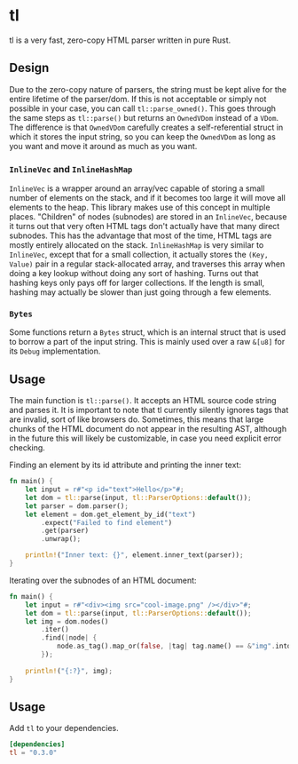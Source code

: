 # tl
tl is a very fast, zero-copy HTML parser written in pure Rust. <br />

## Design
Due to the zero-copy nature of parsers, the string must be kept alive for the entire lifetime of the parser/dom.
If this is not acceptable or simply not possible in your case, you can call `tl::parse_owned()`.
This goes through the same steps as `tl::parse()` but returns an `OwnedVDom` instead of a `VDom`.
The difference is that `OwnedVDom` carefully creates a self-referential struct in which it stores the input string, so you can keep the `OwnedVDom` as long as you want and move it around as much as you want.

### `InlineVec` and `InlineHashMap`
`InlineVec` is a wrapper around an array/vec capable of storing a small number of elements on the stack, and if it becomes too large it will move all elements to the heap. 
This library makes use of this concept in multiple places. "Children" of nodes (subnodes) are stored in an `InlineVec`, because it turns out that very often HTML tags don't actually have that many direct subnodes. This has the advantage that most of the time, HTML tags are mostly entirely allocated on the stack.
`InlineHashMap` is very similar to `InlineVec`, except that for a small collection, it actually stores the `(Key, Value)` pair in a regular stack-allocated array, and traverses this array when doing a key lookup without doing any sort of hashing. Turns out that hashing keys only pays off for larger collections. If the length is small, hashing may actually be slower than just going through a few elements.

### `Bytes`
Some functions return a `Bytes` struct, which is an internal struct that is used to borrow a part of the input string.
This is mainly used over a raw `&[u8]` for its `Debug` implementation.

## Usage
The main function is `tl::parse()`. It accepts an HTML source code string and parses it. It is important to note that tl currently silently ignores tags that are invalid, sort of like browsers do. Sometimes, this means that large chunks of the HTML document do not appear in the resulting AST, although in the future this will likely be customizable, in case you need explicit error checking.

Finding an element by its id attribute and printing the inner text:
```rust
fn main() {
    let input = r#"<p id="text">Hello</p>"#;
    let dom = tl::parse(input, tl::ParserOptions::default());
    let parser = dom.parser();
    let element = dom.get_element_by_id("text")
        .expect("Failed to find element")
        .get(parser)
        .unwrap();

    println!("Inner text: {}", element.inner_text(parser));
}
```

Iterating over the subnodes of an HTML document:
```rust
fn main() {
    let input = r#"<div><img src="cool-image.png" /></div>"#;
    let dom = tl::parse(input, tl::ParserOptions::default());
    let img = dom.nodes()
        .iter()
        .find(|node| {
            node.as_tag().map_or(false, |tag| tag.name() == &"img".into())
        });
    
    println!("{:?}", img);
}
```


## Usage
Add `tl` to your dependencies.
```toml
[dependencies]
tl = "0.3.0"
```